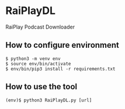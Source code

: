 # RaiPlayDL
RaiPlay Podcast Downloader


## How to configure environment

```
$ python3 -m venv env
$ source env/bin/activate
$ env/bin/pip3 install -r requirements.txt
```

## How to use the tool

```
(env)$ python3 RaiPlayDL.py [url]
```
